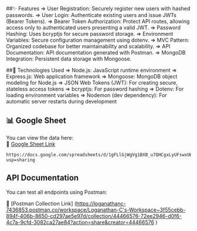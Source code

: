 ##✨ Features
      => User Registration: Securely register new users with hashed passwords.
      => User Login: Authenticate existing users and issue JWTs (Bearer Tokens).
      => Bearer Token Authorization: Protect API routes, allowing access only to authenticated users presenting a valid JWT.
      => Password Hashing: Uses bcryptjs for secure password storage.
      => Environment Variables: Secure configuration management using dotenv.
      => MVC Pattern: Organized codebase for better maintainability and scalability.
      => API Documentation: API documentation generated with Postman.
      => MongoDB Integration: Persistent data storage with Mongoose.

      
##🚀 Technologies Used
      => Node.js: JavaScript runtime environment
      => Express.js: Web application framework
      => Mongoose: MongoDB object modeling for Node.js
      => JSON Web Tokens (JWT): For creating secure, stateless access tokens
      => bcryptjs: For password hashing
      => Dotenv: For loading environment variables
      => Nodemon (dev dependency): For automatic server restarts during development


## 📊 Google Sheet

You can view the data here:  
🔗 [Google Sheet Link](https://docs.google.com/spreadsheets/d/1gFLlGjWgVg1BXB_u7QHCgxLyUFswxUHxHwSIyhzM2YE/edit?usp=sharing)

    https://docs.google.com/spreadsheets/d/1gFLlGjWgVg1BXB_u7QHCgxLyUFswxUHxHwSIyhzM2YE/edit?usp=sharing

## API Documentation

You can test all endpoints using Postman:

🔗 [Postman Collection Link] (https://loganathanc-7436853.postman.co/workspace/Loganathan-C's-Workspace~3f55cebb-894f-406b-8650-cd297ae5e97d/collection/44466576-72ee2946-d0f6-4c7a-9cfd-3082ca27ae84?action=share&creator=44466576
)
